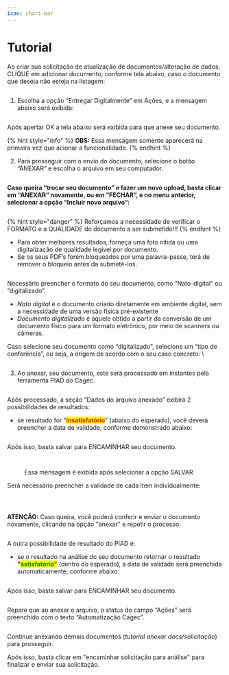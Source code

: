 ```yaml
---
icon: chart-bar
---
```


# Tutorial

Ao criar sua solicitação de atualização de documentos/alteração de dados, CLIQUE em adicionar documento, conforme tela abaixo, caso o documento que deseja não esteja na listagem:

<figure><img src="../../../.gitbook/assets/image (15).png" alt=""><figcaption></figcaption></figure>

1. Escolha a opção “Entregar Digitalmente” em Ações, e a mensagem abaixo será exibida:

<figure><img src="../../../.gitbook/assets/image (1).png" alt=""><figcaption></figcaption></figure>

Após apertar OK a tela abaixo será exibida para que anexe seu documento.&#x20;

{% hint style="info" %}
**OBS:** Essa mensagem somente aparecerá na primeira vez que acionar a funcionalidade.&#x20;
{% endhint %}

2. Para prosseguir com o envio do documento, selecione o botão “ANEXAR” e escolha o arquivo em seu computador.

<figure><img src="../../../.gitbook/assets/image (2).png" alt=""><figcaption></figcaption></figure>

**Caso queira “trocar seu documento” e fazer um novo upload, basta clicar em “ANEXAR” novamente, ou em “FECHAR”, e no menu anterior, selecionar a opção “Incluir novo arquivo”:**

<figure><img src="../../../.gitbook/assets/image (3).png" alt=""><figcaption></figcaption></figure>

{% hint style="danger" %}
Reforçamos a necessidade de verificar o FORMATO e a QUALIDADE do documento a ser submetido!!!
{% endhint %}

* Para obter melhores resultados, forneça uma foto nítida ou uma digitalização de qualidade legível por documento.&#x20;
* Se os seus PDF’s forem bloqueados por uma palavra-passe, terá de remover o bloqueio antes da submetê-los.&#x20;

<figure><img src="../../../.gitbook/assets/image (4).png" alt=""><figcaption></figcaption></figure>

Necessário preencher o formato do seu documento, como “Nato-digital” ou “digitalizado”.&#x20;

* _Nato digital_ é o documento criado diretamente em ambiente digital, sem a necessidade de uma versão física pré-existente&#x20;
* _Documento digitalizado_ é aquele obtido a partir da conversão de um documento físico para um formato eletrônico, por meio de scanners ou câmeras.  &#x20;

Caso selecione seu documento como “digitalizado”, selecione um “tipo de conferência”, ou seja, a origem de acordo com o seu caso concreto: \


<figure><img src="../../../.gitbook/assets/image (5).png" alt=""><figcaption></figcaption></figure>

3. Ao anexar, seu documento, este será processado em instantes pela ferramenta PIAD do Cagec.

<figure><img src="../../../.gitbook/assets/image (6).png" alt=""><figcaption></figcaption></figure>

Após processado, a seção “Dados do arquivo anexado” exibirá 2 possibilidades de resultados:&#x20;

* se resultado for “<mark style="color:red;">**insatisfatório**</mark>” (abaixo do esperado), você deverá preencher a data de validade, conforme demonstrado abaixo:

<figure><img src="../../../.gitbook/assets/image (7).png" alt=""><figcaption></figcaption></figure>

Após isso, basta salvar para ENCAMINHAR seu documento.

<figure><img src="../../../.gitbook/assets/image (8).png" alt=""><figcaption></figcaption></figure>

<figure><img src="../../../.gitbook/assets/image (20).png" alt=""><figcaption><p>Essa mensagem é exibida após selecionar a opção SALVAR</p></figcaption></figure>

Será necessário preencher a validade de cada item individualmente:

<figure><img src="../../../.gitbook/assets/image (19).png" alt=""><figcaption></figcaption></figure>

<figure><img src="../../../.gitbook/assets/image (22).png" alt=""><figcaption></figcaption></figure>

<figure><img src="../../../.gitbook/assets/image (23).png" alt=""><figcaption></figcaption></figure>

**ATENÇÃO:** Caso queira, você poderá conferir e enviar o documento novamente, clicando na opção "anexar" e repetir o processo.

<figure><img src="../../../.gitbook/assets/image (9).png" alt=""><figcaption></figcaption></figure>

A outra possibilidade de resultado do PIAD é:

* se o resultado na análise do seu documento retornar o resultado **"**<mark style="color:green;">**satisfatório"**</mark> (dentro do esperado), a data de validade será preenchida automaticamente, conforme abaixo:

<figure><img src="../../../.gitbook/assets/image (10).png" alt=""><figcaption></figcaption></figure>

Após isso, basta salvar para ENCAMINHAR seu documento.

<figure><img src="../../../.gitbook/assets/image (16).png" alt=""><figcaption></figcaption></figure>

Repare que ao anexar o arquivo, o status do campo  “Ações” será preenchido com o texto “Automatização Cagec”.

<figure><img src="../../../.gitbook/assets/image (11).png" alt=""><figcaption></figcaption></figure>

Continue anexando demais documentos (_tutorial anexar docs/solicitação_) para prosseguir.&#x20;

Após isso, basta clicar em "encaminhar solicitação para análise" para finalizar e enviar sua solicitação.&#x20;

<figure><img src="../../../.gitbook/assets/image (13).png" alt=""><figcaption></figcaption></figure>
